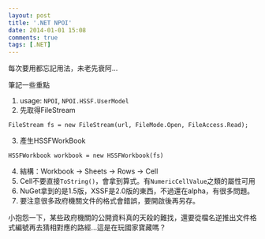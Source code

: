 ```yaml
---
layout: post
title: '.NET NPOI'
date: 2014-01-01 15:08
comments: true
tags: [.NET]
---
```

每次要用都忘記用法，未老先衰阿...

筆記一些重點

1. usage: `NPOI`, `NPOI.HSSF.UserModel`
2. 先取得FileStream 
```
FileStream fs = new FileStream(url, FileMode.Open, FileAccess.Read);
```
3. 產生HSSFWorkBook 
```
HSSFWorkbook workbook = new HSSFWorkbook(fs)
```
4. 結構：Workbook -> Sheets -> Rows -> Cell
5. Cell不要直接`ToString()`，會拿到算式。有`NumericCellValue`之類的屬性可用
6. NuGet拿到的是1.5版，XSSF是2.0版的東西，不過還在alpha，有很多問題。
7. 要注意很多政府機關文件的格式會錯誤，要開啟後再另存。

小抱怨一下，某些政府機關的公開資料真的天殺的難找，還要從檔名逆推出文件格式編號再去猜相對應的路經...這是在玩國家寶藏嗎？